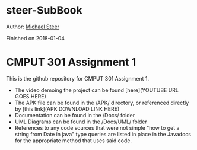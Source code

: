 # steer-SubBook
Author: [Michael Steer](https://github.com/MichaelSteer)

Finished on 2018-01-04
# CMPUT 301 Assignment 1
This is the github repository for CMPUT 301 Assignment 1.
 
- The video demoing the project can be found [here](YOUTUBE URL GOES HERE)
- The APK file can be found in the /APK/ directory, or referenced directly by [this link](APK DOWNLOAD LINK HERE)
- Documentation can be found in the /Docs/ folder
- UML Diagrams can be found in the /Docs/UML/ folder
- References to any code sources that were not simple 
"how to get a string from Date in java" type queries
 are listed in place in the Javadocs for the appropriate
 method that uses said code. 